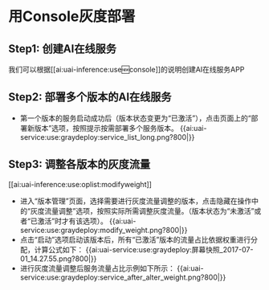 

# 用Console灰度部署

## Step1: 创建AI在线服务
我们可以根据[[ai:uai-inference:use:new:console]]的说明创建AI在线服务APP

## Step2: 部署多个版本的AI在线服务

  * 第一个版本的服务启动成功后（版本状态变更为“已激活”），点击页面上的“部署新版本”选项，按照提示按需部署多个服务版本。
{{ai:uai-service:use:graydeploy:service_list_long.png?800|}}

## Step3: 调整各版本的灰度流量
[[ai:uai-inference:use:oplist:modifyweight]] 

  * 进入“版本管理”页面，选择需要进行灰度流量调整的版本，点击隐藏在操作中的“灰度流量调整”选项，按照实际所需调整灰度流量。（版本状态为“未激活”或者“已激活”时才有该选项）。
{{ai:uai-service:use:graydeploy:modify_weight.png?800|}}
  * 点击“启动”选项启动该版本后，所有“已激活”版本的流量占比依据权重进行分配，计算公式如下：
{{ai:uai-service:use:graydeploy:屏幕快照_2017-07-01_14.27.55.png?800|}}
  * 进行灰度流量调整后服务流量占比示例如下所示：
{{ai:uai-service:use:graydeploy:service_after_alter_weight.png?800|}}

